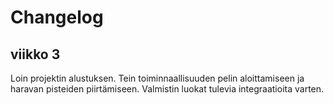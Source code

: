 # Changelog

## viikko 3

Loin projektin alustuksen. Tein toiminnaallisuuden pelin aloittamiseen ja haravan pisteiden piirtämiseen. Valmistin luokat tulevia integraatioita varten. 
